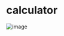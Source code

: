 # calculator
![image](https://user-images.githubusercontent.com/103919229/172398782-3aebb420-f213-4d39-a3d7-166525a8c557.png)
